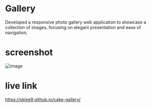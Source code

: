 # Gallery 
Developed a responsive photo gallery web application to showcase a collection of images, focusing on elegant presentation and ease of navigation.
# screenshot 
![image](https://github.com/user-attachments/assets/c531324d-4e6a-4d24-a65d-ba5fae37b2e6)
# live link
https://skiee9.github.io/cake-gallery/
